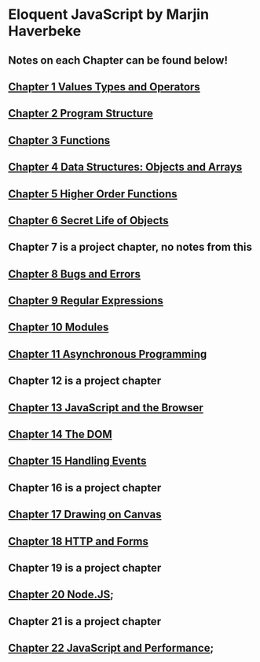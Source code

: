 # Eloquent JavaScript by Marjin Haverbeke
## Notes on each Chapter can be found below!
## [Chapter 1 Values Types and Operators](Chapter1.mkd)
## [Chapter 2 Program Structure](Chapter2.mkd)
## [Chapter 3 Functions](Chapter3.mkd)
## [Chapter 4 Data Structures: Objects and Arrays](Chapter4.mkd)
## [Chapter 5 Higher Order Functions](Chapter5.mkd)
## [Chapter 6 Secret Life of Objects](Chapter6.mkd)
## Chapter 7 is a project chapter, no notes from this
## [Chapter 8 Bugs and Errors](Chapter8.mkd)
## [Chapter 9 Regular Expressions](Chapter9.mkd)
## [Chapter 10 Modules](CHapter10.mkd)
## [Chapter 11 Asynchronous Programming](CHapter11.mkd)
## Chapter 12 is a project chapter
## [Chapter 13 JavaScript and the Browser](CHapter13.mkd)
## [Chapter 14 The DOM](CHapter14.mkd)
## [Chapter 15 Handling Events](CHapter15.mkd)
## Chapter 16 is a project chapter
## [Chapter 17 Drawing on Canvas](Chapter17.mkd)
## [Chapter 18 HTTP and Forms](Chapter18.mkd)
## Chapter 19 is a project chapter
## [Chapter 20 Node.JS](CHapter20.mkd);
## Chapter 21 is a project chapter
## [Chapter 22 JavaScript and Performance](Chapter22.mkd);